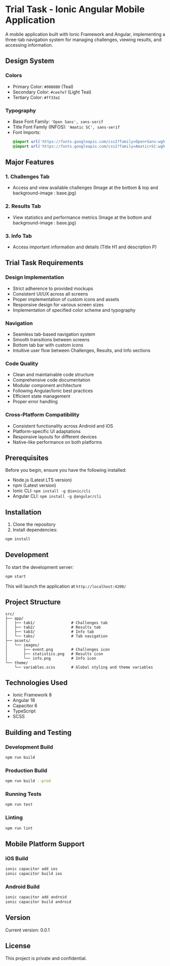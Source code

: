 # Trial Task - Ionic Angular Mobile Application

A mobile application built with Ionic Framework and Angular, implementing a three-tab navigation system for managing challenges, viewing results, and accessing information.

## Design System

### Colors
- Primary Color: `#008080` (Teal)
- Secondary Color: `#cee7e7` (Light Teal)
- Tertiary Color: `#ff33a1`

### Typography
- Base Font Family: `'Open Sans', sans-serif`
- Title Font Family (INFOS): `'Amatic SC', sans-serif`
- Font Imports:
  ```css
  @import url('https://fonts.googleapis.com/css2?family=Open+Sans:wght@400;700&display=swap');
  @import url('https://fonts.googleapis.com/css2?family=Amatic+SC:wght@400;700&display=swap');
  ```

## Major Features

### 1. Challenges Tab
- Access and view available challenges (Image at the bottom & top and background-image : base.jpg)

### 2. Results Tab
- View statistics and performance metrics (Image at the bottom and background-image : base.jpg)

### 3. Info Tab
- Access important information and details (Title H1 and description P)

## Trial Task Requirements

### Design Implementation
- Strict adherence to provided mockups
- Consistent UI/UX across all screens
- Proper implementation of custom icons and assets
- Responsive design for various screen sizes
- Implementation of specified color scheme and typography

### Navigation
- Seamless tab-based navigation system
- Smooth transitions between screens
- Bottom tab bar with custom icons
- Intuitive user flow between Challenges, Results, and Info sections

### Code Quality
- Clean and maintainable code structure
- Comprehensive code documentation
- Modular component architecture
- Following Angular/Ionic best practices
- Efficient state management
- Proper error handling

### Cross-Platform Compatibility
- Consistent functionality across Android and iOS
- Platform-specific UI adaptations
- Responsive layouts for different devices
- Native-like performance on both platforms

## Prerequisites

Before you begin, ensure you have the following installed:
- Node.js (Latest LTS version)
- npm (Latest version)
- Ionic CLI: `npm install -g @ionic/cli`
- Angular CLI: `npm install -g @angular/cli`

## Installation

1. Clone the repository
2. Install dependencies:
```bash
npm install
```

## Development

To start the development server:
```bash
npm start
```
This will launch the application at `http://localhost:4200/`

## Project Structure

```
src/
├── app/
│   ├── tab1/                # Challenges tab
│   ├── tab2/                # Results tab
│   ├── tab3/                # Info tab
│   └── tabs/                # Tab navigation
├── assets/
│   └── images/              
│       ├── event.png        # Challenges icon
│       ├── statistics.png   # Results icon
│       └── info.png         # Info icon
└── theme/
    └── variables.scss       # Global styling and theme variables
```

## Technologies Used

- Ionic Framework 8
- Angular 18
- Capacitor 6
- TypeScript
- SCSS

## Building and Testing

### Development Build
```bash
npm run build
```

### Production Build
```bash
npm run build --prod
```

### Running Tests
```bash
npm run test
```

### Linting
```bash
npm run lint
```

## Mobile Platform Support

### iOS Build
```bash
ionic capacitor add ios
ionic capacitor build ios
```

### Android Build
```bash
ionic capacitor add android
ionic capacitor build android
```

## Version

Current version: 0.0.1

## License

This project is private and confidential.
